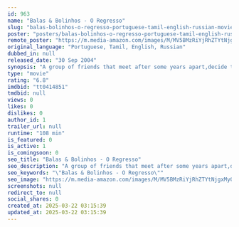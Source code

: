 ```yaml
---
id: 963
name: "Balas & Bolinhos - O Regresso"
slug: "balas-bolinhos-o-regresso-portuguese-tamil-english-russian-movie-download"
poster: "posters/balas-bolinhos-o-regresso-portuguese-tamil-english-russian-2004.jpg"
remote_poster: "https://m.media-amazon.com/images/M/MV5BMzRiYjRhZTYtNjgxMy00MTY1LTg5OTMtN2FhZGY2ZWQ5ZTg0XkEyXkFqcGdeQXVyMjUyMTE3MTc@._V1_SX300.jpg"
original_language: "Portuguese, Tamil, English, Russian"
dubbed_in: null
released_date: "30 Sep 2004"
synopsis: "A group of friends that meet after some years apart,decide to hunt a treasure."
type: "movie"
rating: "6.8"
imdbid: "tt0414851"
tmdbid: null
views: 0
likes: 0
dislikes: 0
author_id: 1
trailer_url: null
runtime: "108 min"
is_featured: 0
is_active: 1
is_comingsoon: 0
seo_title: "Balas & Bolinhos - O Regresso"
seo_description: "A group of friends that meet after some years apart,decide to hunt a treasure."
seo_keywords: "\"Balas & Bolinhos - O Regresso\""
seo_image: "https://m.media-amazon.com/images/M/MV5BMzRiYjRhZTYtNjgxMy00MTY1LTg5OTMtN2FhZGY2ZWQ5ZTg0XkEyXkFqcGdeQXVyMjUyMTE3MTc@._V1_SX300.jpg"
screenshots: null
redirect_to: null
social_shares: 0
created_at: 2025-03-22 03:15:39
updated_at: 2025-03-22 03:15:39
---
```


